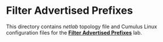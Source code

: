 # Filter Advertised Prefixes

This directory contains *netlab* topology file and Cumulus Linux configuration files for the **[Filter Advertised Prefixes](https://ipspace.github.io/bgplab/policy/3-prefix/)** lab.
